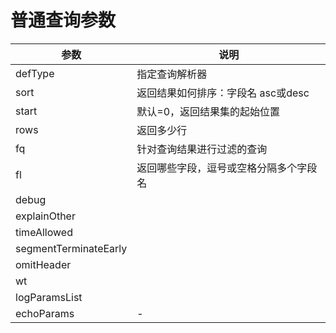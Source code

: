 # 普通查询参数

| 参数 | 说明 |
| -- | -- |
| defType | 指定查询解析器 |
| sort | 返回结果如何排序：字段名 asc或desc |
| start| 默认=0，返回结果集的起始位置 |
| rows | 返回多少行 |
| fq | 针对查询结果进行过滤的查询 |
| fl | 返回哪些字段，逗号或空格分隔多个字段名 |
| debug |  |
| explainOther |  |
| timeAllowed |  |
| segmentTerminateEarly |  |
| omitHeader |  |
| wt |  |
| logParamsList |  |
| echoParams | - |
